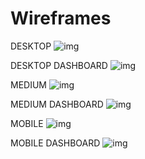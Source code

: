 # Wireframes

DESKTOP
![img](./Wireframe%20Desktop.png)

DESKTOP DASHBOARD
![img](./Wireframe%20Desktop%20-%20Dashboard.png)

MEDIUM
![img](./Wireframe%20Medium.png)

MEDIUM DASHBOARD
![img](./Wireframe%20Medium%20-%20Dashboard.png)

MOBILE
![img](./Wireframe%20Mobile.png)

MOBILE DASHBOARD
![img](./Wireframe%20Mobile%20-%20Dashboard.png)
